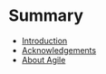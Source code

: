 # Summary

* [Introduction](README.md)
* [Acknowledgements](acknowledgements.md)
* [About Agile](about_agile.md)

